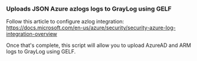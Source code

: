 ### Uploads JSON Azure azlogs logs to GrayLog using GELF

Follow this article to configure azlog integration: https://docs.microsoft.com/en-us/azure/security/security-azure-log-integration-overview

Once that's complete, this script will allow you to upload AzureAD and ARM logs to GrayLog using GELF.